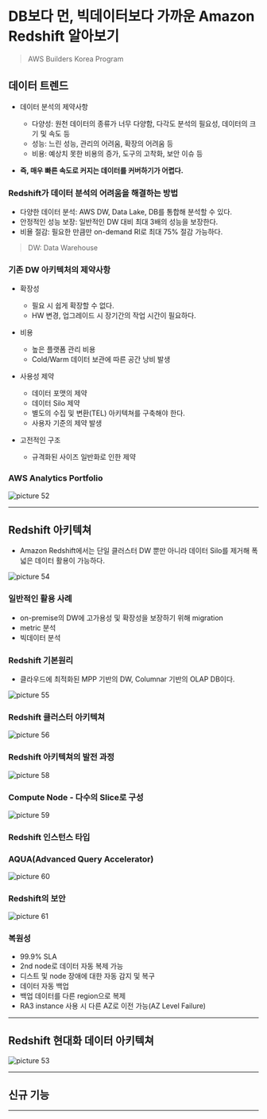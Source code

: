 # DB보다 먼, 빅데이터보다 가까운 Amazon Redshift 알아보기

> AWS Builders Korea Program

## 데이터 트렌드

- 데이터 분석의 제약사항

  - 다양성: 원천 데이터의 종류가 너무 다양함, 다각도 분석의 필요성, 데이터의 크기 및 속도 등
  - 성능: 느린 성능, 관리의 어려움, 확장의 어려움 등
  - 비용: 예상치 못한 비용의 증가, 도구의 고착화, 보안 이슈 등

- **즉, 매우 빠른 속도로 커지는 데이터를 커버하기가 어렵다.**

### Redshift가 데이터 분석의 어려움을 해결하는 방법

- 다양한 데이터 분석: AWS DW, Data Lake, DB를 통합해 분석할 수 있다.
- 안정적인 성능 보장: 일반적인 DW 대비 최대 3배의 성능을 보장한다.
- 비욜 절감: 필요한 만큼만 on-demand RI로 최대 75% 절감 가능하다.

> DW: Data Warehouse

### 기존 DW 아키텍처의 제약사항

- 확장성

  - 필요 시 쉽게 확장할 수 없다.
  - HW 변경, 업그레이드 시 장기간의 작업 시간이 필요하다.

- 비용

  - 높은 플랫폼 관리 비용
  - Cold/Warm 데이터 보관에 따른 공간 낭비 발생

- 사용성 제약

  - 데이터 포맷의 제약
  - 데이터 Silo 제약
  - 별도의 수집 및 변환(TEL) 아키텍쳐를 구축해야 한다.
  - 사용자 기준의 제약 발생

- 고전적인 구조
  - 규격화된 사이즈 일반화로 인한 제약

### AWS Analytics Portfolio

![picture 52](/images/AWS_REDSHIFT_1.png)

---

## Redshift 아키텍쳐

- Amazon Redshift에서는 단일 클러스터 DW 뿐만 아니라 데이터 Silo를 제거해 폭넓은 데이터 활용이 가능하다.

![picture 54](/images/AWS_REDSHIFT_3.png)

### 일반적인 활용 사례

- on-premise의 DW에 고가용성 및 확장성을 보장하기 위해 migration
- metric 분석
- 빅데이터 분석

### Redshift 기본원리

- 클라우드에 최적화된 MPP 기반의 DW, Columnar 기반의 OLAP DB이다.

![picture 55](/images/AWS_REDSHIFT_4.png)

### Redshift 클러스터 아키텍쳐

![picture 56](/images/AWS_REDSHIFT_5.png)

### Redshift 아키텍쳐의 발전 과정

![picture 58](/images/AWS_REDSHIFT_6.png)

### Compute Node - 다수의 Slice로 구성

![picture 59](/images/AWS_REDSHIFT_7.png)

### Redshift 인스턴스 타입

### AQUA(Advanced Query Accelerator)

![picture 60](/images/AWS_REDSHIFT_8.png)

### Redshift의 보안

![picture 61](/images/AWS_REDSHIFT_9.png)

### 복원성

- 99.9% SLA
- 2nd node로 데이터 자동 복제 가능
- 디스트 및 node 장애에 대한 자동 감지 및 복구
- 데이터 자동 백업
- 백업 데이터를 다른 region으로 복제
- RA3 instance 사용 시 다른 AZ로 이전 가능(AZ Level Failure)

---

## Redshift 현대화 데이터 아키텍쳐

![picture 53](/images/AWS_REDSHIFT_2.png)

---

## 신규 기능

---
